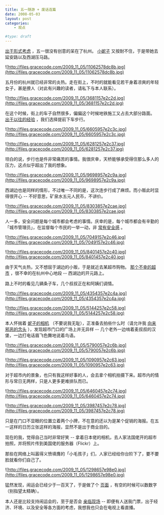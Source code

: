 ```yaml
---
title: 五一随游 + 废话连篇
date: 2008-05-03
layout: post
categories:
    - 观点

#type: draft
---
```


[出于形式考虑]({{site.urls}}/posts/555/) ，五一很没有创意的呆在了杭州。 [小妮子](http://www.yiyitoo.com) 又按耐不住，于是带她去延安路以及西湖压马路。

![http://files.gracecode.com/2009_11_05/11062578dc8b.jpg](http://files.gracecode.com/2009_11_05/11062578dc8b.jpg)

五月份的杭州就已经非常的炎热。走在街上，不时的就能看见若干身着凉爽的年轻女子，甚是撩人（对此有兴趣的读者，请私下与本人联系）。

![http://files.gracecode.com/2009_11_05/3681157e2c2d.jpg](http://files.gracecode.com/2009_11_05/3681157e2c2d.jpg)

在这个时候，街上的车子自然很多，偏偏这个时候地铁施工又占去大部分路面。 [出于以往的经验]({{site.urls}}/posts/639/) ，我们选择提前下车步行。

![http://files.gracecode.com/2009_11_05/6605957e2c3c.jpg](http://files.gracecode.com/2009_11_05/6605957e2c3c.jpg)

![http://files.gracecode.com/2009_11_05/6281257e2c37.jpg](http://files.gracecode.com/2009_11_05/6281257e2c37.jpg)

坦白的说，步行也是件非常痛苦的事情。我很庆幸，天桥能够承受得住那么多人的压力，这点似乎超出了我的想象。

![http://files.gracecode.com/2009_11_05/9698957e2c9a.jpg](http://files.gracecode.com/2009_11_05/9698957e2c9a.jpg)

西湖边也是同样的情形，不过唯一不同的是，这次连步行成了麻烦。而小贩此时显得很开心 -- 不好意思，矿泉水五元人民币，不讲价。

![http://files.gracecode.com/2009_11_05/8303857e2cae.jpg](http://files.gracecode.com/2009_11_05/8303857e2cae.jpg)

人一多，安全问题是每个城市都会考虑的事情。庆幸的是，每个城市都会有辛勤的「城市管理员」，在监督每个市民的一举一动，非 [常有安全感]({{site.urls}}/posts/639/) 。

![http://files.gracecode.com/2009_11_05/7049157e2c46.jpg](http://files.gracecode.com/2009_11_05/7049157e2c46.jpg)

![http://files.gracecode.com/2009_11_05/8401457e2c40.jpg](http://files.gracecode.com/2009_11_05/8401457e2c40.jpg)

由于天气炎热，又不想屈于湖边的小贩，于是就近去某超市购物。 [那个不幸的超市]({{site.urls}}/posts/1388/) ，很不幸的在杭州中心地段 -- 西湖边的开元路上。

路上不时的看见几辆条子车，几个叔叔正在和阿姨们调情。

![http://files.gracecode.com/2009_11_05/4354357e2c4a.jpg](http://files.gracecode.com/2009_11_05/4354357e2c4a.jpg)

![http://files.gracecode.com/2009_11_05/5144257e2c58.jpg](http://files.gracecode.com/2009_11_05/5144257e2c58.jpg)

本人怀揣着 [妮子的相机](http://www.yiyitoo.com/archives/522) （不要说我无耻），正准备去拍些什么时（请允许我 [向来邪恶的念头]({{site.urls}}/posts/1094/) ），发现超市门口的广场上并无异样 -- 几个老外一边啃着麦叔叔的汉堡，一边打电话眉飞色舞地说着鸟语。

![http://files.gracecode.com/2009_11_05/5790057e2c6b.jpg](http://files.gracecode.com/2009_11_05/5790057e2c6b.jpg)

![http://files.gracecode.com/2009_11_05/1090957e2c63.jpg](http://files.gracecode.com/2009_11_05/1090957e2c63.jpg)

对于超市内的景象，也只有我这样好事的人，会去拿个相机拍摄下来。超市内的情形与常日无两样，只是人更多更难排队而已。

![http://files.gracecode.com/2009_11_05/6460457e2c74.jpg](http://files.gracecode.com/2009_11_05/6460457e2c74.jpg)

![http://files.gracecode.com/2009_11_05/3987457e2c78.jpg](http://files.gracecode.com/2009_11_05/3987457e2c78.jpg)

只是在门口不显眼的位置立着两个小牌，不在意的还以为是某个促销的海报。在五一这样的日历立张这样的海报，显然不是出于商业目的。

现在的我，觉得自己当时非常好笑 -- 拿着日本佬的相机，去人家法国佬开的超市拍照，并将照片传到美国佬的服务器（Flickr）上。

那些在网络上叫嚣得义愤填膺的「小毛孩子」们，人家已经给你台阶下了，要不要脸就看你们自己了。

![http://files.gracecode.com/2009_11_05/1298657e98e0.jpg](http://files.gracecode.com/2009_11_05/1298657e98e0.jpg)

猛然发现，闹运会已经少于一百天了，于是做了个 [页面](http://www.gracecode.com/Olympic/) ，有空的时候可以数数字（别指望太精确）。

本人还是比较支持闹运会的，至于是否会 [亲临现场]({{site.urls}}/posts/1484/)  -- 即便有人送我门票，出于经济、环境、以及安全等各方面的考虑，我想我也只会在电视上看直播。
